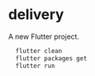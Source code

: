 # delivery

A new Flutter project.

```bash
  flutter clean
  flutter packages get
  flutter run
```
